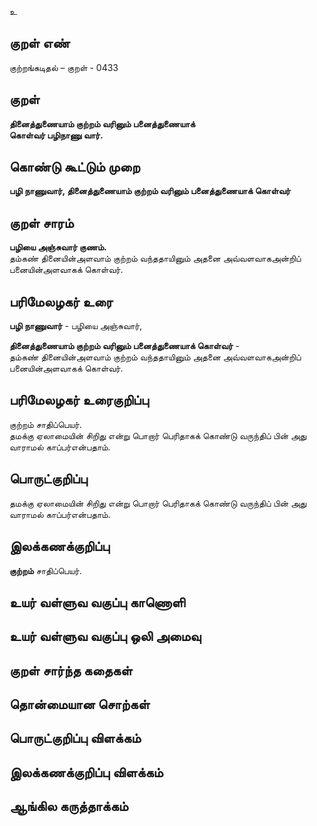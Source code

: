 உ

## குறள் எண் 

குற்றங்கடிதல் – குறள் - 0433  

## குறள் 

**தினைத்துணையாம் குற்றம் வரினும் பனைத்துணையாக்  
கொள்வர் பழிநாணு வார்.**

## கொண்டு கூட்டும் முறை

**பழி நாணுவார், தினைத்துணையாம் குற்றம் வரினும் பனைத்துணையாக் கொள்வர்**

## குறள் சாரம் 

**பழியை அஞ்சுவார் குணம்.**  
தம்கண் தினையின்அளவாம் குற்றம் வந்ததாயினும் அதனை அவ்வளவாகஅன்றிப் பனையின்அளவாகக் கொள்வர்.  

## பரிமேலழகர் உரை

**பழி நாணுவார்** - பழியை அஞ்சுவார்,  

**தினைத்துணையாம் குற்றம் வரினும் பனைத்துணையாக் கொள்வர்** -  
தம்கண் தினையின்அளவாம் குற்றம் வந்ததாயினும் அதனை அவ்வளவாகஅன்றிப் பனையின்அளவாகக் கொள்வர்.   

## பரிமேலழகர் உரைகுறிப்பு   

குற்றம் சாதிப்பெயர்.  
தமக்கு ஏலாமையின் சிறிது என்று பொறார் பெரிதாகக் கொண்டு வருந்திப் பின் அது வாராமல் காப்பர்என்பதாம்.  

## பொருட்குறிப்பு 

தமக்கு ஏலாமையின் சிறிது என்று பொறார் பெரிதாகக் கொண்டு வருந்திப் பின் அது வாராமல் காப்பர்என்பதாம்.  

## இலக்கணக்குறிப்பு  

**குற்றம்** சாதிப்பெயர்.    

## உயர் வள்ளுவ வகுப்பு காணொளி


## உயர் வள்ளுவ வகுப்பு ஒலி அமைவு 

 
## குறள் சார்ந்த கதைகள் 


## தொன்மையான சொற்கள்


## பொருட்குறிப்பு விளக்கம்


## இலக்கணக்குறிப்பு விளக்கம்


## ஆங்கில கருத்தாக்கம் 


